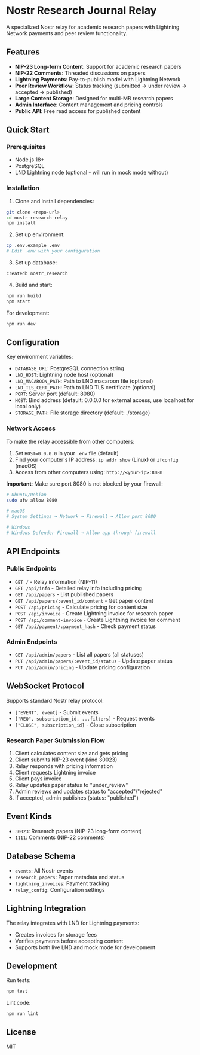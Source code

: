 # Nostr Research Journal Relay

A specialized Nostr relay for academic research papers with Lightning Network payments and peer review functionality.

## Features

- **NIP-23 Long-form Content**: Support for academic research papers
- **NIP-22 Comments**: Threaded discussions on papers
- **Lightning Payments**: Pay-to-publish model with Lightning Network
- **Peer Review Workflow**: Status tracking (submitted → under review → accepted → published)
- **Large Content Storage**: Designed for multi-MB research papers
- **Admin Interface**: Content management and pricing controls
- **Public API**: Free read access for published content

## Quick Start

### Prerequisites

- Node.js 18+
- PostgreSQL
- LND Lightning node (optional - will run in mock mode without)

### Installation

1. Clone and install dependencies:
```bash
git clone <repo-url>
cd nostr-research-relay
npm install
```

2. Set up environment:
```bash
cp .env.example .env
# Edit .env with your configuration
```

3. Set up database:
```bash
createdb nostr_research
```

4. Build and start:
```bash
npm run build
npm start
```

For development:
```bash
npm run dev
```

## Configuration

Key environment variables:

- `DATABASE_URL`: PostgreSQL connection string
- `LND_HOST`: Lightning node host (optional)
- `LND_MACAROON_PATH`: Path to LND macaroon file (optional)
- `LND_TLS_CERT_PATH`: Path to LND TLS certificate (optional)
- `PORT`: Server port (default: 8080)
- `HOST`: Bind address (default: 0.0.0.0 for external access, use localhost for local only)
- `STORAGE_PATH`: File storage directory (default: ./storage)

### Network Access

To make the relay accessible from other computers:

1. Set `HOST=0.0.0.0` in your `.env` file (default)
2. Find your computer's IP address: `ip addr show` (Linux) or `ifconfig` (macOS)
3. Access from other computers using: `http://<your-ip>:8080`

**Important**: Make sure port 8080 is not blocked by your firewall:
```bash
# Ubuntu/Debian
sudo ufw allow 8080

# macOS
# System Settings → Network → Firewall → Allow port 8080

# Windows
# Windows Defender Firewall → Allow app through firewall
```

## API Endpoints

### Public Endpoints

- `GET /` - Relay information (NIP-11)
- `GET /api/info` - Detailed relay info including pricing
- `GET /api/papers` - List published papers
- `GET /api/papers/:event_id/content` - Get paper content
- `POST /api/pricing` - Calculate pricing for content size
- `POST /api/invoice` - Create Lightning invoice for research paper
- `POST /api/comment-invoice` - Create Lightning invoice for comment
- `GET /api/payment/:payment_hash` - Check payment status

### Admin Endpoints

- `GET /api/admin/papers` - List all papers (all statuses)
- `PUT /api/admin/papers/:event_id/status` - Update paper status
- `PUT /api/admin/pricing` - Update pricing configuration

## WebSocket Protocol

Supports standard Nostr relay protocol:

- `["EVENT", event]` - Submit events
- `["REQ", subscription_id, ...filters]` - Request events
- `["CLOSE", subscription_id]` - Close subscription

### Research Paper Submission Flow

1. Client calculates content size and gets pricing
2. Client submits NIP-23 event (kind 30023)
3. Relay responds with pricing information
4. Client requests Lightning invoice
5. Client pays invoice
6. Relay updates paper status to "under_review"
7. Admin reviews and updates status to "accepted"/"rejected"
8. If accepted, admin publishes (status: "published")

## Event Kinds

- `30023`: Research papers (NIP-23 long-form content)
- `1111`: Comments (NIP-22 comments)

## Database Schema

- `events`: All Nostr events
- `research_papers`: Paper metadata and status
- `lightning_invoices`: Payment tracking
- `relay_config`: Configuration settings

## Lightning Integration

The relay integrates with LND for Lightning payments:

- Creates invoices for storage fees
- Verifies payments before accepting content
- Supports both live LND and mock mode for development

## Development

Run tests:
```bash
npm test
```

Lint code:
```bash
npm run lint
```

## License

MIT